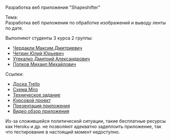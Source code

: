 Разработка веб приложения "Shapeshifter"

Тема:<br/>
Разработка веб приложения по обработке изображений и выводу ленты по дате.

Выполняют студенты 3 курса 2 группы:
* [Чердакли Максим Дмитриевич](https://github.com/maximcherd)
* [Четкин Юлий Юрьевич](https://github.com/ura123412)
* [Утекалко Дмитрий Александрович](https://github.com/blank6996)
* [Попков Михаил Михайлович](https://github.com/saymkarjat)

Ссылки:
* [Доска Trello](https://trello.com/b/pED5NU3S/%D0%BF%D1%80%D0%B8%D0%BB%D0%BE%D0%B6%D0%B5%D0%BD%D0%B8%D0%B5-shapeshifter)
* [Схема Miro](https://miro.com/app/board/uXjVODn7J1s=/?invite_link_id=966092150171)
* [Техническое задание](https://github.com/maximcherd/TP-2-1/blob/main/Documents/Tekhnicheskoe_zadanie.pdf)
* [Курсовой проект](https://github.com/maximcherd/TP-2-1/blob/main/Documents/Kursovoy_proekt.pdf)
* [Презентация приложения](https://github.com/maximcherd/TP-2-1/blob/main/Documents/Presentation.pdf)
* [Видео обзор приложения](https://drive.google.com/drive/folders/1AG75gkcpGfVbx0wVZHvaqZQZyvqNP0C5?usp=sharing)

Из-за сложившейся политической ситуации, такие бесплатные ресурсы как Heroku и др. не позволяют адекватно задеплоить приложение, так что тестирование в настоящий момент недоступно.
